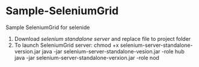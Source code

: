 # Sample-SeleniumGrid
Sample SeleniumGrid for selenide


1. Download *selenium standalone server* and replace file to project folder
2. To launch SeleniumGrid server:
chmod +x selenium-server-standalone-version.jar
java -jar selenium-server-standalone-vesion.jar -role hub
java -jar selenium-server-standalone-verxion.jar -role nod
